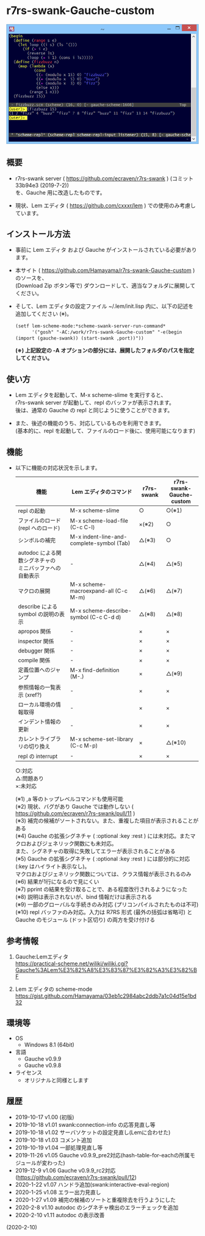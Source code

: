 # r7rs-swank-Gauche-custom

![image](image.png)

## 概要
- r7rs-swank server ( https://github.com/ecraven/r7rs-swank ) (コミット 33b94e3 (2019-7-2))  
  を、Gauche 用に改造したものです。

- 現状、Lem エディタ ( https://github.com/cxxxr/lem ) での使用のみ考慮しています。


## インストール方法
- 事前に Lem エディタ および Gauche がインストールされている必要があります。

- 本サイト ( https://github.com/Hamayama/r7rs-swank-Gauche-custom ) のソースを、  
  (Download Zip ボタン等で) ダウンロードして、適当なフォルダに展開してください。

- そして、Lem エディタの設定ファイル ~/.lem/init.lisp 内に、以下の記述を追加してください (※)。
  ```
  (setf lem-scheme-mode:*scheme-swank-server-run-command*
        '("gosh" "-AC:/work/r7rs-swank-Gauche-custom" "-e(begin (import (gauche-swank)) (start-swank ,port))"))
  ```
  **(※) 上記設定の -A オプションの部分には、展開したフォルダのパスを指定してください。**


## 使い方
- Lem エディタを起動して、M-x scheme-slime を実行すると、  
  r7rs-swank server が起動して、repl のバッファが表示されます。  
  後は、通常の Gauche の repl と同じように使うことができます。

- また、後述の機能のうち、対応しているものを利用できます。  
  (基本的に、repl を起動して、ファイルのロード後に、使用可能になります)


## 機能
- 以下に機能の対応状況を示します。
  
  |<div align="center">機能</div>|<div align="center">Lem エディタのコマンド</div>|<div align="center">r7rs-swank</div>|<div align="center">r7rs-swank-<br>Gauche-custom</div>|
  |---|---|---|---|
  |repl の起動           |M-x scheme-slime                             |○      |○(※1) |
  |ファイルのロード<br>(repl へのロード)|M-x scheme-load-file (C-c C-l)|×(※2) |○      |
  |シンボルの補完        |M-x indent-line-and-complete-symbol (Tab)    |△(※3) |○      |
  |autodoc による関数シグネチャの<br>ミニバッファへの自動表示|-        |△(※4) |△(※5) |
  |マクロの展開          |M-x scheme-macroexpand-all (C-c M-m)         |△(※6) |△(※7) |
  |describe による symbol の説明の表示|M-x scheme-describe-symbol (C-c C-d d)|△(※8) |△(※8) |
  |apropos 関係          |-                                            |×      |×      |
  |inspector 関係        |-                                            |×      |×      |
  |debugger 関係         |-                                            |×      |×      |
  |compile 関係          |-                                            |×      |×      |
  |定義位置へのジャンプ  |M-x find-definition (M-.)                    |×      |△(※9) |
  |参照情報の一覧表示 (xref?)|-                                        |×      |×      |
  |ローカル環境の情報取得|-                                            |×      |×      |
  |インデント情報の更新  |-                                            |×      |×      |
  |カレントライブラリの切り換え|M-x scheme-set-library (C-c M-p)       |×      |△(※10)|
  |repl の interrupt     |-                                            |×      |×      |
  
  ○:対応  
  △:問題あり  
  ×:未対応  
  
  (※1) ,a 等のトップレベルコマンドも使用可能  
  (※2) 現状、バグがあり Gauche では動作しない ( https://github.com/ecraven/r7rs-swank/pull/11 )  
  (※3) 補完の候補がソートされない。また、重複した項目が表示されることがある  
  (※4) Gauche の拡張シグネチャ ( :optional :key :rest ) には未対応。またマクロおよびジェネリック関数にも未対応。  
  また、シグネチャの取得に失敗してエラーが表示されることがある  
  (※5) Gauche の拡張シグネチャ ( :optional :key :rest ) には部分的に対応 (:key はハイライト表示なし)。  
  マクロおよびジェネリック関数については、クラス情報が表示されるのみ  
  (※6) 結果が1行になるので見にくい  
  (※7) pprint の結果を受け取ることで、ある程度改行されるようになった  
  (※8) 説明は表示されないが、bind 情報だけは表示される  
  (※9) 一部のグローバルな手続きのみ対応 (プリコンパイルされたものは不可)  
  (※10) repl バッファのみ対応。入力は R7RS 形式 (最外の括弧は省略可) と Gauche のモジュール (ドット区切り) の両方を受け付ける


## 参考情報
1. Gauche:Lemエディタ  
   https://practical-scheme.net/wiliki/wiliki.cgi?Gauche%3ALem%E3%82%A8%E3%83%87%E3%82%A3%E3%82%BF

2. Lem エディタの scheme-mode  
   https://gist.github.com/Hamayama/03eb1c2984abc2ddb7a1c04d15e1bd32


## 環境等
- OS
  - Windows 8.1 (64bit)
- 言語
  - Gauche v0.9.9
  - Gauche v0.9.8
- ライセンス
  - オリジナルと同様とします


## 履歴
- 2019-10-17 v1.00 (初版)
- 2019-10-18 v1.01 swank:connection-info の応答見直し等
- 2019-10-18 v1.02 サーバソケットの設定見直し(Lemに合わせた)
- 2019-10-18 v1.03 コメント追加
- 2019-10-19 v1.04 一部処理見直し等
- 2019-11-26 v1.05 Gauche v0.9.9_pre2対応(hash-table-for-eachの所属モジュールが変わった)
- 2019-12-9  v1.06 Gauche v0.9.9_rc2対応(https://github.com/ecraven/r7rs-swank/pull/12)
- 2020-1-22  v1.07 ハンドラ追加(swank:interactive-eval-region)
- 2020-1-25  v1.08 エラー出力見直し
- 2020-1-27  v1.09 補完の候補のソートと重複除去を行うようにした
- 2020-2-8   v1.10 autodoc のシグネチャ検出のエラーチェックを追加
- 2020-2-10  v1.11 autodoc の表示改善


(2020-2-10)
